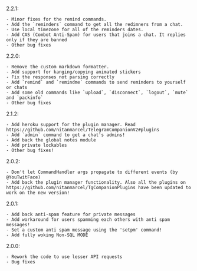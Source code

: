 2.2.1:

    - Minor fixes for the remind commands.
    - Add the `reminders` command to get all the redimners from a chat.
    - Use local timezone for all of the reminders dates.
    - Add CAS (Combot Anti-Spam) for users that joins a chat. It replies only if they are banned
    - Other bug fixes
    
2.2.0:

    - Remove the custom markdown formatter.
    - Add support for kanging/copying animated stickers
    - Fix the responses not parsing correctly
    - Add `remind` and `remindme` commands to send reminders to yourself or chats
    - Add some old commands like `upload`, `disconnect`, `logout`, `mute` and `packinfo`
    - Other bug fixes


2.1.2:

    - Add heroku support for the plugin manager. Read https://github.com/nitanmarcel/TelegramCompanionV2#plugins
    - Add `admin` command to get a chat's admins!
    - Add back the global notes module
    - Add private lockables
    - Other bug fixes!

2.0.2:

    - Don't let CommandHandler args propagate to different events (by @YouTwitFace)
    - Add back the plugin manager functionality. Also all the plugins on https://github.com/nitanmarcel/TgCompanionPlugins have been updated to work on the new version!

2.0.1:
    
    - Add back anti-spam feature for private messages
    - Add workaround for users spamming each others with anti spam messages!
    - Set a custom anti spam message using the 'setpm' command!
    - Add fully woking Non-SQL MODE

2.0.0:
    
    - Rework the code to use lesser API requests
    - Bug fixes